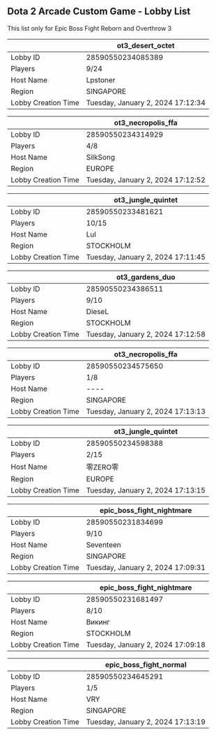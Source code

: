 ## Dota 2 Arcade Custom Game - Lobby List

This list only for Epic Boss Fight Reborn and Overthrow 3

|  | ot3_desert_octet |
| ------ | ------ |
| Lobby ID | 28590550234085389 |
| Players | 9/24 |
| Host Name | Lpstoner |
| Region | SINGAPORE |
| Lobby Creation Time | Tuesday, January 2, 2024 17:12:34 |


|  | ot3_necropolis_ffa |
| ------ | ------ |
| Lobby ID | 28590550234314929 |
| Players | 4/8 |
| Host Name | SilkSong |
| Region | EUROPE |
| Lobby Creation Time | Tuesday, January 2, 2024 17:12:52 |


|  | ot3_jungle_quintet |
| ------ | ------ |
| Lobby ID | 28590550233481621 |
| Players | 10/15 |
| Host Name | Lul |
| Region | STOCKHOLM |
| Lobby Creation Time | Tuesday, January 2, 2024 17:11:45 |


|  | ot3_gardens_duo |
| ------ | ------ |
| Lobby ID | 28590550234386511 |
| Players | 9/10 |
| Host Name | DieseL |
| Region | STOCKHOLM |
| Lobby Creation Time | Tuesday, January 2, 2024 17:12:58 |


|  | ot3_necropolis_ffa |
| ------ | ------ |
| Lobby ID | 28590550234575650 |
| Players | 1/8 |
| Host Name | ---- |
| Region | SINGAPORE |
| Lobby Creation Time | Tuesday, January 2, 2024 17:13:13 |


|  | ot3_jungle_quintet |
| ------ | ------ |
| Lobby ID | 28590550234598388 |
| Players | 2/15 |
| Host Name | 零ZERO零 |
| Region | EUROPE |
| Lobby Creation Time | Tuesday, January 2, 2024 17:13:15 |


|  | epic_boss_fight_nightmare |
| ------ | ------ |
| Lobby ID | 28590550231834699 |
| Players | 9/10 |
| Host Name | Seventeen |
| Region | SINGAPORE |
| Lobby Creation Time | Tuesday, January 2, 2024 17:09:31 |


|  | epic_boss_fight_nightmare |
| ------ | ------ |
| Lobby ID | 28590550231681497 |
| Players | 8/10 |
| Host Name | Викинг |
| Region | STOCKHOLM |
| Lobby Creation Time | Tuesday, January 2, 2024 17:09:18 |


|  | epic_boss_fight_normal |
| ------ | ------ |
| Lobby ID | 28590550234645291 |
| Players | 1/5 |
| Host Name | VRY |
| Region | SINGAPORE |
| Lobby Creation Time | Tuesday, January 2, 2024 17:13:19 |


